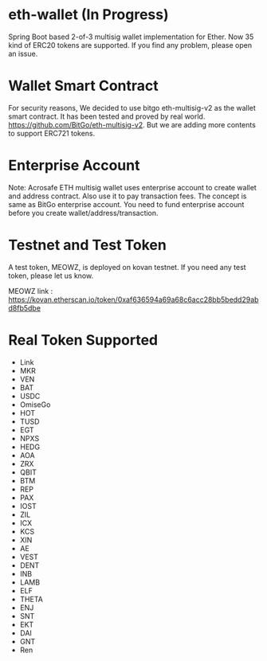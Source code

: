 # eth-wallet (In Progress)
Spring Boot based 2-of-3 multisig wallet implementation for Ether. Now 35 kind of ERC20 tokens are supported. If you find any problem, please open an issue.

# Wallet Smart Contract
For security reasons, We decided to use bitgo eth-multisig-v2 as the wallet smart contract. It has been tested and proved by real world. https://github.com/BitGo/eth-multisig-v2. But we are adding more contents to support ERC721 tokens. 

# Enterprise Account
Note: Acrosafe ETH multisig wallet uses enterprise account to create wallet and address contract. Also use it to pay transaction fees. The concept is same as BitGo enterprise account. You need to fund enterprise account before you create wallet/address/transaction.

# Testnet and Test Token
A test token, MEOWZ, is deployed on kovan testnet. If you need any test token, please let us know.

MEOWZ link : https://kovan.etherscan.io/token/0xaf636594a69a68c6acc28bb5bedd29abd8fb5dbe

# Real Token Supported
- Link
- MKR
- VEN
- BAT
- USDC
- OmiseGo
- HOT
- TUSD
- EGT
- NPXS
- HEDG
- AOA
- ZRX
- QBIT
- BTM
- REP
- PAX
- IOST
- ZIL
- ICX
- KCS
- XIN
- AE
- VEST
- DENT
- INB
- LAMB
- ELF
- THETA
- ENJ
- SNT
- EKT
- DAI
- GNT
- Ren
